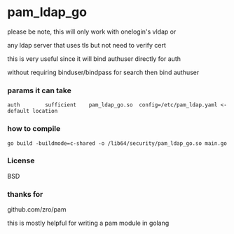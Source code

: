 # pam_ldap_go

please be note, this will only work with onelogin's vldap or

any ldap server that uses tls but not need to verify cert

this is very useful since it will bind authuser directly for auth

without requiring binduser/bindpass for search then bind authuser 

### params it can take
```
auth        sufficient    pam_ldap_go.so  config=/etc/pam_ldap.yaml <-default location
```


### how to compile
```
go build -buildmode=c-shared -o /lib64/security/pam_ldap_go.so main.go
```

### License
BSD

### thanks for 
github.com/zro/pam

this is mostly helpful for writing a pam module in golang
